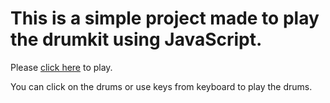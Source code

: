 # This is a simple project made to play the drumkit using JavaScript.
<p>Please <a href="https://shashi-65.github.io/drumkit/">click here</a> to play.</p>
<p>You can click on the drums or use keys from keyboard to play the drums.</p>
